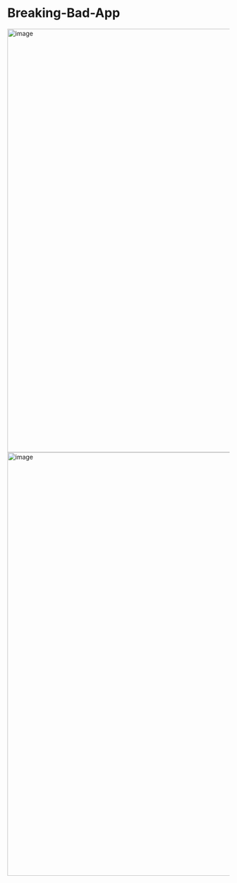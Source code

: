 # Breaking-Bad-App
<img width="960" alt="image" src="https://user-images.githubusercontent.com/76881511/145727285-409902e7-a5a7-4ac0-bc9a-343a234c012b.png">

<img width="960" alt="image" src="https://user-images.githubusercontent.com/76881511/145727292-9e93fd48-a537-4622-a9e5-c470d554e6b3.png">
